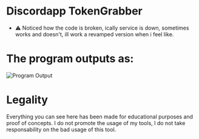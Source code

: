 # Discordapp TokenGrabber
  - ⚠ Noticed how the code is broken, ically service is down, sometimes works and doesn't, ill work a revamped version when i feel like.

# The program outputs as:

![Program Output](https://github.com/xanthe1337/Discordapp-TokenGrabber/blob/master/Images/BJzzsd.png?raw=true)

# Legality

Everything you can see here has been made for educational purposes and proof of concepts. I do not promote the usage of my tools, I do not take responsability on the bad usage of this tool.
